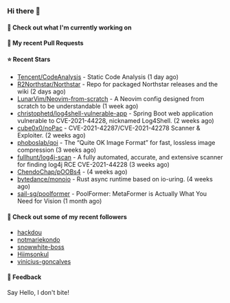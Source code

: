 ### Hi there 👋

#### 👷 Check out what I'm currently working on

#### 🔨 My recent Pull Requests


#### ⭐ Recent Stars

- [Tencent/CodeAnalysis](https://github.com/Tencent/CodeAnalysis) - Static Code Analysis (1 day ago)
- [R2Northstar/Northstar](https://github.com/R2Northstar/Northstar) - Repo for packaged Northstar releases and the wiki (2 days ago)
- [LunarVim/Neovim-from-scratch](https://github.com/LunarVim/Neovim-from-scratch) - A Neovim config designed from scratch to be understandable (1 week ago)
- [christophetd/log4shell-vulnerable-app](https://github.com/christophetd/log4shell-vulnerable-app) - Spring Boot web application vulnerable to CVE-2021-44228, nicknamed Log4Shell. (2 weeks ago)
- [cube0x0/noPac](https://github.com/cube0x0/noPac) - CVE-2021-42287/CVE-2021-42278 Scanner &amp; Exploiter. (2 weeks ago)
- [phoboslab/qoi](https://github.com/phoboslab/qoi) - The “Quite OK Image Format” for fast, lossless image compression (3 weeks ago)
- [fullhunt/log4j-scan](https://github.com/fullhunt/log4j-scan) - A fully automated, accurate, and extensive scanner for finding log4j RCE CVE-2021-44228  (3 weeks ago)
- [ChendoChap/pOOBs4](https://github.com/ChendoChap/pOOBs4) -  (4 weeks ago)
- [bytedance/monoio](https://github.com/bytedance/monoio) - Rust async runtime based on io-uring. (4 weeks ago)
- [sail-sg/poolformer](https://github.com/sail-sg/poolformer) - PoolFormer: MetaFormer is Actually What You Need for Vision (1 month ago)

#### 👯 Check out some of my recent followers

- [hackdou](https://github.com/hackdou)
- [notmariekondo](https://github.com/notmariekondo)
- [snowwhite-boss](https://github.com/snowwhite-boss)
- [Hiimsonkul](https://github.com/Hiimsonkul)
- [vinicius-goncalves](https://github.com/vinicius-goncalves)

#### 💬 Feedback

Say Hello, I don't bite!